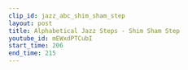 ```yaml
---
clip_id: jazz_abc_shim_sham_step
layout: post
title: Alphabetical Jazz Steps - Shim Sham Step
youtube_id: mEWxdPTCubI
start_time: 206
end_time: 215
---
```


